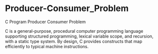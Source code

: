 # Producer-Consumer_Problem
C Program Producer Consumer Problem

C is a general-purpose, procedural computer programming language supporting structured programming, lexical variable scope, and recursion, with a static type system. By design, C provides constructs that map efficiently to typical machine instructions.
